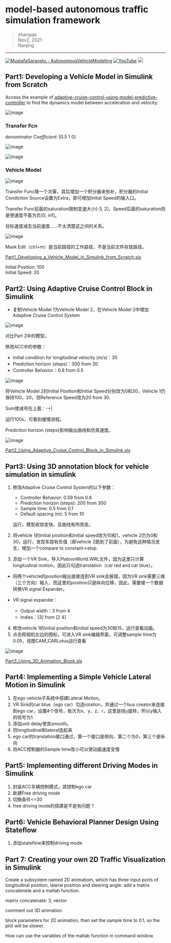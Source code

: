 # model-based autonomous traffic simulation framework

>zhangqq  
>Nov2, 2021  
>Nanjing
---

[![MustafaSaraoglu - AutonomousVehicleModeling](https://img.shields.io/static/v1?label=MustafaSaraoglu&message=AutonomousVehicleModeling&color=orange&logo=github)](https://github.com/MustafaSaraoglu/AutonomousVehicleModeling)
[![YouTube](https://img.shields.io/youtube/channel/views/UCVP9SDdAH_TcXCfGsGFQ09Q?style=social)](https://www.youtube.com/c/MOBATSim)
[![](https://img.shields.io/badge/MOBATSim-lirhtgreen.svg)](https://mobatsim.com/)

## Part1: Developing a Vehicle Model in Simulink from Scratch

Access the example of [adaptive-cruise-control-using-model-predictive-controller](https://www.mathworks.com/help/mpc/ug/adaptive-cruise-control-using-model-predictive-controller.html) to find the dynamics model between acceleration and velocity:

![image](https://user-images.githubusercontent.com/48160597/165027467-385d93de-99ed-4ea5-92e6-57f1230f1803.png)
 
### Transfer Fcn

 *denominator Coefficient*: [0.5 1 0]
 
 ![image](https://user-images.githubusercontent.com/48160597/165029299-5ac3a2cf-85e2-4a24-a891-1afae9b7e3ed.png)
 
 ![image](https://user-images.githubusercontent.com/48160597/165029483-6bea0f9d-32e9-4b4d-8ea9-4bba6fc0bcc4.png)
 
 
 
 

### Vehicle Model

![image](https://user-images.githubusercontent.com/48160597/165038961-44529c32-f59e-4916-9cff-992cde3986b4.png)

Transfer Func降一个次幂，其后增加一个积分器来弥补，积分器的Initial Condiction Source设置为Extra，即可增加Initial Speed的输入口。

Transfer Func前面的saturation限制变速大小[-3, 2]，Speed后面的saturation则是使速度不能为负[0, inf]。

目标速度减去当前速度......不太清楚这之间的关系。

![image](https://user-images.githubusercontent.com/48160597/165040266-833d654a-98e1-4fd7-a58b-992539b3bab7.png)

Mask Edit（ctrl+m）是当前路径的工作路径，不是当前文件存放路径。


[Part1_Developing_a_Vehicle_Model_in_Simulink_from_Scratch.slx](Part1_Developing_a_Vehicle_Model_in_Simulink_from_Scratch.slx)

Initial Position: 100  
Initial Speed: 20




## Part2: Using Adaptive Cruise Control Block in Simulink

- 复制Vehicle Model 1为Vehicle Model 2，在Vehicle Model 2中增加Adaptive Cruise Control System

![image](https://user-images.githubusercontent.com/48160597/165051796-2a6f711f-ddbe-4f2f-8fc5-2daf2b9fedc1.png)

对比Part 2中的模型。

修改ACC中的参数：
- Initial condition for longitudinal velocity (m/s)：30
- Prediction horizon (steps)：300 from 30
- Controller Behavior：0.8 from 0.5

![image](https://user-images.githubusercontent.com/48160597/165052498-7908f468-0beb-4de2-baef-0b92b581071e.png)

将Vehicle Model 2的Initial Position和Initial Speed分别改为0和30，Vehicle 1仍保持100，20，但Reference Speed改为20 from 30.

Sum使减号在上面：-+|

运行100s，可看到缓慢进程。

Prediction horizon (steps)影响输出曲线和仿真速度。

![image](https://user-images.githubusercontent.com/48160597/165055431-51408c67-5450-4aea-8896-1d7799285539.png)

[Part2_Using_Adaptive_Cruise_Control_Block_in_Simulink.slx](Part2_Using_Adaptive_Cruise_Control_Block_in_Simulink.slx)






## Part3: Using 3D annotation block for vehicle simulation in simulink
1. 修改Adaptive Cruise Control System的以下参数：
    - Controller Behavior: 0.59 from 0.8
    - Prediction horizon (steps): 200 from 300
    - Sample time: 0.5 from 0.1
    - Default spacing (m): 5 from 10

    运行，模型收敛变快，且曲线有所改变。

2. 将vehicle 1的initial position和initial speed改为10和1，vehicle 2仍为0和30，运行，发现车距有负值（即vehicle 2跑到了前面），为避免这种情况发生，增加一个compare to constant->stop.

3. 添加一个VR Sink，导入PlatoonWorld.WRL文件，因为这里只计算longitudinal motion，因此只勾选translation（car red and car blue）。
  - 将两个vehicle的position输出直接连到VR sink会报错，因为VR sink需要三维（三个方向）输入，而这里的position只是纵向位移，因此，需要接一个数据转换VR signal Expander。
 
  - VR signal expander：
    - Output width：3 from 4
    - Indies：[3] from [2 4]
  
4. 修改vehicle 1的initial position和initial speed为30和15，运行查看动画。
5. 点击照相机左边的图标，可进入VR sink编辑界面，可调整sample time为0.05，视图CAM_CARLotus运行查看
    
![image](https://user-images.githubusercontent.com/48160597/165201234-059b7f4f-4034-4ace-a02f-e221375828e1.png)

[Part3_Using_3D_Animation_Block.slx](Part3_Using_3D_Animation_Block.slx)
    
    
    
    
    
## Part4: Implementing a Simple Vehicle Lateral Motion in Simulink
1. 在ego vehicle子系统中搭建Lateral Motion。
2. VR Sink的car blue（ego car）勾选rotation，并通过一个bus creator来连接到ego car，设置4个信号，依次为x、y、z、r，这里是绕y旋转，所以y输入的信号为1.
3. 添加unit delay使其smooth。
4. 将longitudinal和lateral连起来
5. ego car的translation接口通过，第一个接口是侧向，第二个为0，第三个是纵向
6. 将ACC控制器的Sample time改小可以使动画速度变慢






## Part5: Implementing different Driving Modes in Simulink
1. 封装ACC车辆控制模式，其控制ego car
2. 新建Free driving mode
3. 切换条件<=30
4. free driving mode的搭建是不是有问题？







## Part6: Vehicle Behavioral Planner Design Using Stateflow
1. 添加stateflow来控制driving mode







## Part 7: Creating your own 2D Traffic Visualization in Simulink
Create a subsystem named 2D animatiom, which has three input ports of longitudinal position, lateral position and steering angle. add a matrix concatenete and a matlab function.

matrix concatenate: 3, vector

comment out 3D animation

block parameters for 2D animation, then set the sample time to 0.1, so the plot will be slower.

How can use the variables of the matlab function in command window.


